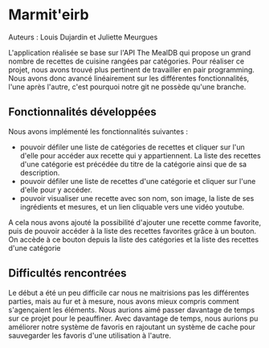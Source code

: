 # Marmit'eirb
Auteurs : Louis Dujardin et Juliette Meurgues

L'application réalisée se base sur l'API The MealDB qui propose un grand nombre de recettes de cuisine rangées par catégories.
Pour réaliser ce projet, nous avons trouvé plus pertinent de travailler en pair programming. Nous avons donc avancé linéairement sur les différentes fonctionnalités, l'une après l'autre, c'est pourquoi notre git ne possède qu'une branche.

## Fonctionnalités développées 

Nous avons implémenté les fonctionnalités suivantes :
- pouvoir défiler une liste de catégories de recettes et cliquer sur l'un d'elle pour accéder aux recette qui y appartiennent. La liste des recettes d'une catégorie est précédée du titre de la catégorie ainsi que de sa description.
- pouvoir défiler une liste de recettes d'une catégorie et cliquer sur l'une d'elle pour y accéder.
- pouvoir visualiser une recette avec son nom, son image, la liste de ses ingrédients et mesures, et un lien cliquable vers une vidéo youtube.

A cela nous avons ajouté la possibilité d'ajouter une recette comme favorite, puis de pouvoir accéder à la liste des recettes favorites grâce à un bouton. On accède à ce bouton depuis la liste des catégories et la liste des recettes d'une catégorie

## Difficultés rencontrées

Le début a été un peu difficile car nous ne maitrisions pas les différentes parties, mais au fur et à mesure, nous avons mieux compris comment s'agençaient les éléments.
Nous aurions aimé passer davantage de temps sur ce projet pour le peauffiner.
Avec davantage de temps, nous aurions pu améliorer notre système de favoris en rajoutant un système de cache pour sauvegarder les favoris d'une utilisation à l'autre.